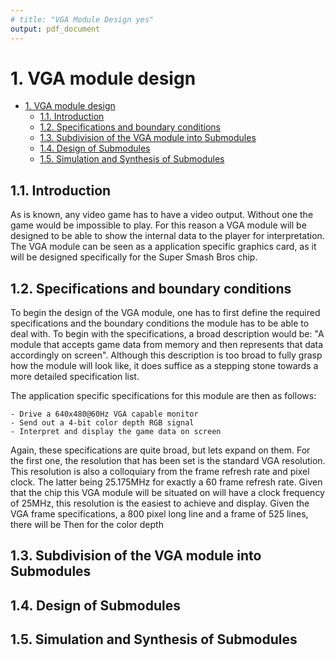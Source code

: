 ```yaml
---
# title: "VGA Module Design yes"
output: pdf_document
---
```


# 1. VGA module design

- [1. VGA module design](#1-vga-module-design)
  - [1.1. Introduction](#11-introduction)
  - [1.2. Specifications and boundary conditions](#12-specifications-and-boundary-conditions)
  - [1.3. Subdivision of the VGA module into Submodules](#13-subdivision-of-the-vga-module-into-submodules)
  - [1.4. Design of Submodules](#14-design-of-submodules)
  - [1.5. Simulation and Synthesis of Submodules](#15-simulation-and-synthesis-of-submodules)

<!-- 
Structure
    -introduction
        -? tell what the role of the VGA module is and why it should be made/why it is a seperate submodule
    -required specifications and boundary conditions of the module
        -? first a general description of what the VGA module should be able to do
            -? then use that description to draft a set of specifications
        -? now Take It To The Limit
    -deconstruction of the vga module in submodules
        -the scanner (rtl description)
            -? how one counts and keeps track of which horizontal pixel and which vertical row is being set now. Also synchronises the display to the chip
            -> the 2 sync generators
            -> the 2 counters
        -coloring (structural?/rtl description)
            -? the pixel coloring logic -> this module outputs what color a pixel should be based on the game data recieved from memory (player location, time left, player percentages)
            -> the top of coloring will house the gigantic if-tree that decides what color to draw
            -> the game data will be processed by subblocks of coloring so the desired RELATIVE pixel locations and colors will be known
                -char_offset_adder
                -number_sprite with the dig3_num_splitter
    -design of the submodules and their components
        -? information on how the module should look and how much combinatorial logic compared to registers/latches will be included
    -testbenches/simulation and synthesis 
        -> TODO make testbenches for all the components/submodules
    
 -->

## 1.1. Introduction

As is known, any video game has to have a video output. Without one the game would be impossible to play. For this reason a VGA module will be designed to be able to show the internal data to the player for interpretation. The VGA module can be seen as a application specific graphics card, as it will be designed specifically for the Super Smash Bros chip.

## 1.2. Specifications and boundary conditions

To begin the design of the VGA module, one has to first define the required specifications and the boundary conditions the module has to be able to deal with. To begin with the specifications, a broad description would be: "A module that accepts game data from memory and then represents that data accordingly on screen". Although this description is too broad to fully grasp how the module will look like, it does suffice as a stepping stone towards a more detailed specification list.

The application specific specifications for this module are then as follows:

    - Drive a 640x480@60Hz VGA capable monitor
    - Send out a 4-bit color depth RGB signal
    - Interpret and display the game data on screen

Again, these specifications are quite broad, but lets expand on them.
For the first one, the resolution that has been set is the standard VGA resolution. This resolution is also a colloquiary from the frame refresh rate and pixel clock. The latter being 25.175MHz for exactly a 60 frame refresh rate. Given that the chip this VGA module will be situated on will have a clock frequency of 25MHz, this resolution is the easiest to achieve and display. Given the VGA frame specifications, a 800 pixel long line and a frame of 525 lines, there will be 
Then for the color depth

## 1.3. Subdivision of the VGA module into Submodules

## 1.4. Design of Submodules

## 1.5. Simulation and Synthesis of Submodules
